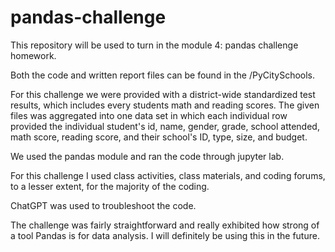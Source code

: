 # pandas-challenge

This repository will be used to turn in the module 4: pandas challenge homework.

Both the code and written report files can be found in the /PyCitySchools.

For this challenge we were provided with a district-wide standardized test results, which includes every students math and reading scores. The given files was aggregated into one data set in which each individual row provided the individual student's id, name, gender, grade, school attended, math score, reading score, and their school's ID, type, size, and budget.

We used the pandas module and ran the code through jupyter lab.

For this challenge I used class activities, class materials, and coding forums, to a lesser extent, for the majority of the coding.

ChatGPT was used to troubleshoot the code.

The challenge was fairly straightforward and really exhibited how strong of a tool Pandas is for data analysis. I will definitely be using this in the future.
